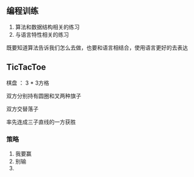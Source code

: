 
## 编程训练
 1. 算法和数据结构相关的练习
 2. 与语言特性相关的练习
   
既要知道算法告诉我们怎么去做，也要和语言相结合，使用语言更好的去表达


## TicTacToe

棋盘 ： 3 * 3方格

双方分别持有圆圈和叉两种旗子

双方交替落子

率先连成三子直线的一方获胜

### 策略
1. 我要赢
2. 别输
3. 